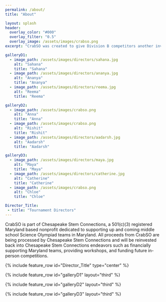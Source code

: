```yaml
---
permalink: /about/
title: "About"

layout: splash
header:
  overlay_color: "#000"
  overlay_filter: "0.5"
  overlay_image: /assets/images/crabso.png
excerpt: "CrabSO was created to give Division B competitors another invitational to compete at before their regional and/or state competitions. CrabSO also provides Marylanders with an addition option for in-state competitions."

galleryD1:
  - image_path: /assets/images/directors/sahana.jpg
    alt: "Sahana"
    title: "Sahana"
  - image_path: /assets/images/directors/ananya.jpg
    alt: "Ananya"
    title: "Ananya"
  - image_path: /assets/images/directors/reema.jpg
    alt: "Reema"
    title: "Reema"

galleryD2:
  - image_path: /assets/images/crabso.png
    alt: "Anna"
    title: "Anna"
  - image_path: /assets/images/crabso.png
    alt: "Rishit"
    title: "Rishit"
  - image_path: /assets/images/directors/aadarsh.jpg
    alt: "Aadarsh"
    title: "Aadarsh"

galleryD3:
  - image_path: /assets/images/directors/maya.jpg
    alt: "Maya"
    title: "Maya"
  - image_path: /assets/images/directors/catherine.jpg
    alt: "Catherine"
    title: "Catherine"
  - image_path: /assets/images/crabso.png
    alt: "Chloe"
    title: "Chloe"

Director_Title:
 - title: "Tournament Directors"
--- 
```


CrabSO is part of Chesapeake Stem Connections, a 501(c)(3) registered Maryland based nonprofit dedicated to supporting up and coming middle school Science Olympiad teams in Maryland. All proceeds from CrabSO are being processed by Chesapeake Stem Connections and will be reinvested back into Chesapeake Stem Connections endeavors such as financially supporting Maryland teams, providing workshops, and funding future in-person competitions.

{% include feature_row id="Director_Title" type="center" %}

{% include feature_row id="galleryD1" layout="third" %}

{% include feature_row id="galleryD2" layout="third"  %}

{% include feature_row id="galleryD3" layout="third"  %}
